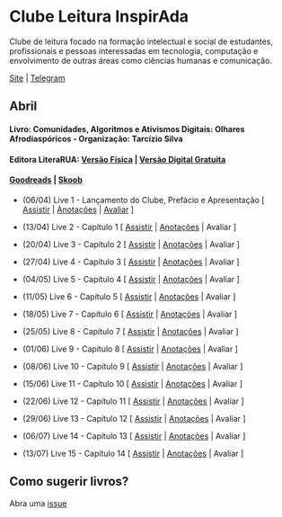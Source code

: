 # Clube Leitura InspirAda

Clube de leitura focado na formação intelectual e social de estudantes,
profissionais e pessoas interessadas em tecnologia, computação e
envolvimento de outras áreas como ciências humanas e comunicação.

[Site](www.inspiradanacomputacao.com) |
[Telegram](https://t.me/ClubeLeituraInspirAda)

## Abril
#### Livro: Comunidades, Algoritmos e Ativismos Digitais: Olhares Afrodiaspóricos - Organização: Tarcízio Silva
#### Editora LiteraRUA: [Versão Física][livro01-compre] | [Versão Digital Gratuita][livro01-ebook]
#### [Goodreads][livro01-goodreads] | [Skoob][livro01-skoob]

- (06/04) Live 1 - Lançamento do Clube, Prefácio e Apresentação
[
[Assistir](https://youtu.be/lZjSEpgFTh0) |
[Anotações](./live-01.md)                |
[Avaliar](https://forms.gle/PnnBBfNFw6uWZwmP7)
]

- (13/04) Live 2 - Capítulo 1
[
[Assistir](https://youtu.be/foy77XEVcYY) |
[Anotações](./live-02.md)                |
Avaliar
]

- (20/04) Live 3 - Capítulo 2
[
[Assistir](https://youtu.be/bpYCfMlDXu4) |
[Anotações](./live-03.md)                |
Avaliar
]

- (27/04) Live 4 - Capítulo 3
[
[Assistir](https://youtu.be/oU-EgiIvdLE) |
[Anotações](./live-04.md)                |
Avaliar
]

- (04/05) Live 5 - Capítulo 4
[
[Assistir](https://youtu.be/SDMLMMhHolw) |
[Anotações](./live-05.md)                |
Avaliar
]

- (11/05) Live 6 - Capítulo 5
[
[Assistir](https://youtu.be/59C3190AA4g) |
[Anotações](./live-06.md)                |
Avaliar
]

- (18/05) Live 7 - Capítulo 6
[
[Assistir](https://youtu.be/wNgakkFNhvI) |
[Anotações](./live-07.md)                |
Avaliar
]

- (25/05) Live 8 - Capítulo 7
[
[Assistir](https://youtu.be/fl9cmTMH1Ic) |
[Anotações](./live-08.md)                |
Avaliar
]

- (01/06) Live 9 - Capítulo 8
[
[Assistir](https://youtu.be/9ZibRxOBllU) |
[Anotações](./live-09.md)                |
Avaliar
]

- (08/06) Live 10 - Capítulo 9
[
[Assistir](https://youtu.be/NJ3cFjlAVBs) |
[Anotações](./live-10.md)                |
Avaliar
]

- (15/06) Live 11 - Capítulo 10
[
[Assistir](https://youtu.be/osq_VGi0gMM) |
[Anotações](./live-11.md)                |
Avaliar
]

- (22/06) Live 12 - Capítulo 11
[
[Assistir](https://youtu.be/Zy9JDcBRjsw) |
[Anotações](./live-12.md)                |
Avaliar
]

- (29/06) Live 13 - Capítulo 12
[
[Assistir](https://youtu.be/Jt1NyySz5Yc) |
[Anotações](./live-13.md)                |
Avaliar
]

- (06/07) Live 14 - Capítulo 13
[
[Assistir](https://youtu.be/Tz-WSqxZ6Z4) |
[Anotações](./live-14.md)                |
Avaliar
]

- (13/07) Live 15 - Capítulo 14
[
[Assistir](https://youtu.be/AxCEP0Mo_l4) |
[Anotações](./notas/livro01/live-15.md)  |
Avaliar
]

## Como sugerir livros?

Abra uma [issue](https://github.com/inspiradanacomputacao/clubeleiturainspirada/issues)

[livro01-compre]:     http://www.literarua.com.br/livro/olhares-afrodiasporicos
[livro01-ebook]:      https://bit.ly/ComunidadesDigitais
[livro01-skoob]:      https://www.skoob.com.br/comunidades-algoritmos-e-ativismos-digitais-1136137ed1139762.html
[livro01-goodreads]:  https://www.goodreads.com/book/show/53005858-comunidades-algoritmos-e-ativismos-digitais
